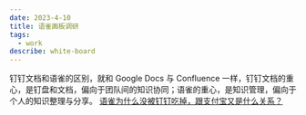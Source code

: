 ```yaml
---
date: 2023-4-10
title: 语雀画板调研
tags:
  - work
describe: white-board
---
```


钉钉文档和语雀的区别，就和 Google Docs 与 Confluence 一样，钉钉文档的重心，是钉盘和文档，偏向于团队间的知识协同；语雀的重心，是知识管理，偏向于个人的知识整理与分享。
[语雀为什么没被钉钉吃掉，跟支付宝又是什么关系？](https://www.xiaoyuzhoufm.com/episode/62ed2b1d226f5c1fa0d58357)

